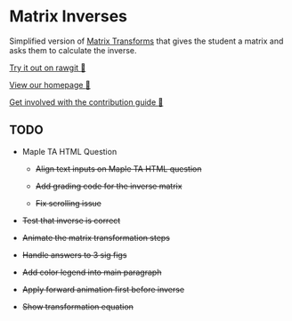 # Matrix Inverses

Simplified version of [Matrix Transforms](https://github.com/UoBEdTechSTEMM/MatrixTransforms) that gives the student a matrix and asks them to calculate the inverse.


[Try it out on rawgit :sushi:](https://rawgit.com/UoBEdTechSTEMM/SimpleMatrixInverse/master/index.html)

[View our homepage :tada:](https://github.com/UoBEdTechSTEMM/UoBEdTechSTEMM)

[Get involved with the contribution guide :crystal_ball:](https://github.com/UoBEdTechSTEMM/Contribution)


## TODO

* Maple TA HTML Question

  * ~~Align text inputs on Maple TA HTML question~~

  * ~~Add grading code for the inverse matrix~~

  * ~~Fix scrolling issue~~


* ~~Test that inverse is correct~~

* ~~Animate the matrix transformation steps~~

* ~~Handle answers to 3 sig figs~~

* ~~Add color legend into main paragraph~~

* ~~Apply forward animation first before inverse~~

* ~~Show transformation equation~~
